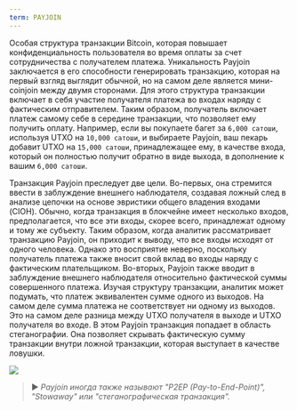 ```yaml
---
term: PAYJOIN
---
```


Особая структура транзакции Bitcoin, которая повышает конфиденциальность пользователя во время оплаты за счет сотрудничества с получателем платежа. Уникальность Payjoin заключается в его способности генерировать транзакцию, которая на первый взгляд выглядит обычной, но на самом деле является мини-coinjoin между двумя сторонами. Для этого структура транзакции включает в себя участие получателя платежа во входах наряду с фактическим отправителем. Таким образом, получатель включает платеж самому себе в середине транзакции, что позволяет ему получить оплату. Например, если вы покупаете багет за `6,000 сатоши`, используя UTXO на `10,000 сатоши`, и выбираете Payjoin, ваш пекарь добавит UTXO на `15,000 сатоши`, принадлежащее ему, в качестве входа, который он полностью получит обратно в виде выхода, в дополнение к вашим `6,000 сатоши`.

Транзакция Payjoin преследует две цели. Во-первых, она стремится ввести в заблуждение внешнего наблюдателя, создавая ложный след в анализе цепочки на основе эвристики общего владения входами (CIOH). Обычно, когда транзакция в блокчейне имеет несколько входов, предполагается, что все эти входы, скорее всего, принадлежат одному и тому же субъекту. Таким образом, когда аналитик рассматривает транзакцию Payjoin, он приходит к выводу, что все входы исходят от одного человека. Однако это восприятие неверно, поскольку получатель платежа также вносит свой вклад во входы наряду с фактическим плательщиком. Во-вторых, Payjoin также вводит в заблуждение внешнего наблюдателя относительно фактической суммы совершенного платежа. Изучая структуру транзакции, аналитик может подумать, что платеж эквивалентен сумме одного из выходов. На самом деле сумма платежа не соответствует ни одному из выходов. Это на самом деле разница между UTXO получателя в выходе и UTXO получателя во входе. В этом Payjoin транзакция попадает в область стеганографии. Она позволяет скрывать фактическую сумму транзакции внутри ложной транзакции, которая выступает в качестве ловушки.

![](../../dictionnaire/assets/14.png)

> ► *Payjoin иногда также называют "P2EP (Pay-to-End-Point)", "Stowaway" или "стеганографическая транзакция".*